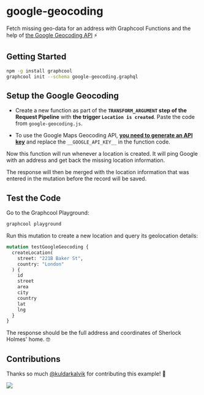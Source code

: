 # google-geocoding

Fetch missing geo-data for an address with Graphcool Functions and the help of [the Google Geocoding API](https://developers.google.com/maps/documentation/geocoding/intro) ⚡️

## Getting Started

```sh
npm -g install graphcool
graphcool init --schema google-geocoding.graphql
```

## Setup the Google Geocoding

* Create a new function as part of the **`TRANSFORM_ARGUMENT` step of the Request Pipeline** with **the trigger `Location is created`**. Paste the code from `google-geocoding.js`.

* To use the Google Maps Geocoding API, [**you need to generate an API key**](https://developers.google.com/maps/documentation/geocoding/get-api-key) and replace the `__GOOGLE_API_KEY__` in the function code.

Now this function will run whenever a location is created. It will ping Google with an address and get back the missing location information.

The response will then be merged with the location information that was entered in the mutation before the record will be saved.

## Test the Code

Go to the Graphcool Playground:

```sh
graphcool playground
```

Run this mutation to create a new location and query its geolocation details:

```graphql
mutation testGoogleGeocoding {
  createLocation(
    street: "221B Baker St",
    country: "London"
  ) {
    id
    street
    area
    city
    country
    lat
    lng
  }
}
```

The response should be the full address and coordinates of Sherlock Holmes' home. 🤓

## Contributions

Thanks so much [@kuldarkalvik](https://github.com/kuldarkalvik) for contributing this example! :tada:

![](http://i.imgur.com/5RHR6Ku.png)
